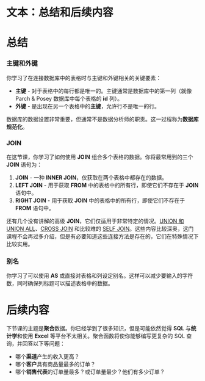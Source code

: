 # 文本：总结和后续内容

# 总结

### 主键和外键

你学习了在连接数据库中的表格时与主键和外键相关的关键要素：

- **主键** - 对于表格中的每行都是唯一的。主键通常是数据库中的第一列（就像 Parch & Posey 数据库中每个表格的 **id** 列）。
- **外键** - 是出现在另一个表格中的**主键**，允许行不是唯一的行。

数据库的数据设置非常重要，但通常不是数据分析师的职责。这一过程称为**数据库规范化**。

### JOIN

在这节课，你学习了如何使用 **JOIN** 组合多个表格的数据。你将最常用到的三个 **JOIN** 语句为：

1. **JOIN** - 一种 **INNER JOIN**，仅获取在两个表格中都存在的数据。
2. **LEFT JOIN** - 用于获取 **FROM** 中的表格中的所有行，即使它们不存在于 **JOIN** 语句中。
3. **RIGHT JOIN** - 用于获取 **JOIN** 中的表格中的所有行，即使它们不存在于 **FROM** 语句中。

还有几个没有讲解的高级 **JOIN**，它们仅适用于非常特定的情况。[UNION 和 UNION ALL](https://www.w3schools.com/sql/sql_union.asp)、[CROSS JOIN](http://www.w3resource.com/sql/joins/cross-join.php) 和比较难的 [SELF JOIN](https://www.w3schools.com/sql/sql_join_self.asp)。这些内容比较深奥，这门课程不会再过多介绍，但是有必要知道这些连接方法是存在的，它们在特殊情况下比较实用。

### 别名

你学习了可以使用 **AS** 或直接对表格和列设定别名。这样可以减少要输入的字符数，同时确保列标题可以描述表格中的数据。

# 后续内容

下节课的主题是**聚合**数据。你已经学到了很多知识，但是可能依然觉得 **SQL** 与**统计学**和使用 **Excel** 等平台不太相关。聚合函数将使你能够编写更复杂的 SQL 查询，并回答以下等问题：

- 哪个**渠道**产生的收入更高？
- 哪个**客户**具有商品量最多的订单？
- 哪个**销售代表**的订单量最多？或订单量最少？他们有多少订单？